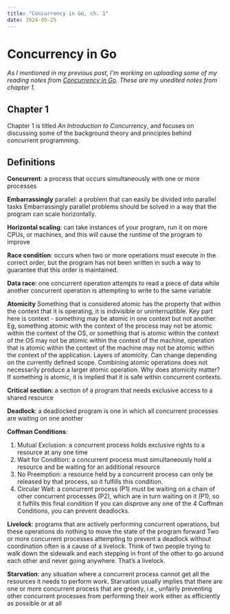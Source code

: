 ```yaml
---
title: "Concurrency in Go, ch. 1"
date: 2024-05-25
---
```


# Concurrency in Go
_As I mentioned in my previous post, I'm working on uploading some of my reading notes from [Concurrency in Go](https://amzn.to/3WXfxER). These are my unedited notes from chapter 1._

## Chapter 1

Chapter 1 is titled _An Introduction to Concurrency_, and focuses on discussing some of the background theory and principles behind concurrent programming.

## Definitions
**Concurrent**: a process that occurs simultaneously with one or more processes

**Embarrassingly** parallel: a problem that can easily be divided into parallel tasks
Embarrassingly parallel problems should be solved in a way that the program can scale horizontally.

**Horizontal scaling**: can take instances of your program, run it on more CPUs, or machines, and this will cause the runtime of the program to improve

**Race condition**: occurs when two or more operations must execute in the correct order, but the program has not been written in such a way to guarantee that this order is maintained.

**Data race**: one concurrent operation attempts to read a piece of data while another concurrent operation is attempting to write to the same variable

**Atomicity**
Something that is considered atomic has the property that within the context that it is operating, it is indivisible or uninterruptible. Key part here is context - something may be atomic in one context but not another.
Eg, something atomic with the context of the process may not be atomic within the context of the OS, or something that is atomic within the context of the OS may not be atomic within the context of the machine, operation that is atomic within the context of the machine may not be atomic within the context of the application. Layers of atomicity. Can change depending on the currently defined scope. Combining atomic operations does not necessarily produce a larger atomic operation.
Why does atomicity matter? If something is atomic, it is implied that it is safe within concurrent contexts.

**Critical section**: a section of a program that needs exclusive access to a shared resource

**Deadlock**: a deadlocked program is one in which all concurrent processes are waiting on one another

**Coffman Conditions**:
1. Mutual Exclusion: a concurrent process holds exclusive rights to a resource at any one time
2. Wait for Condition: a concurrent process must simultaneously hold a resource and be waiting for an additional resource
3. No Preemption: a resource held by a concurrent process can only be released by that process, so it fulfills this condition.
4. Circular Wait: a concurrent process (P1) must be waiting on a chain of other concurrent processes (P2), which are in turn waiting on it (P1), so it fulfills this final condition
If you can disprove any one of the 4 Coffman Conditions, you can prevent deadlocks.

**Livelock**: programs that are actively performing concurrent operations, but these operations do nothing to move the state of the program forward
Two or more concurrent processes attempting to prevent a deadlock without coordination often is a cause of a livelock.
Think of two people trying to walk down the sidewalk and each stepping in front of the other to go around each other and never going anywhere. That’s a livelock.

**Starvation**: any situation where a concurrent process cannot get all the resources it needs to perform work.
Starvation usually implies that there are one or more concurrent process that are greedy, i.e., unfairly preventing other concurrent processes from performing their work either as efficiently as possible or at all



